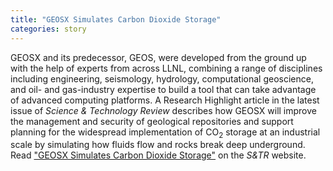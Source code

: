 ```yaml
---
title: "GEOSX Simulates Carbon Dioxide Storage"
categories: story
---
```


GEOSX and its predecessor, GEOS, were developed from the ground up with the help of experts from across LLNL, combining a range of disciplines including engineering, seismology, hydrology, computational geoscience, and oil- and gas-industry expertise to build a tool that can take advantage of advanced computing platforms. A Research Highlight article in the latest issue of *Science & Technology Review* describes how GEOSX will improve the management and security of geological repositories and support planning for the widespread implementation of CO<sub>2</sub> storage at an industrial scale by simulating how fluids flow and rocks break deep underground. Read ["GEOSX Simulates Carbon Dioxide Storage"](https://str.llnl.gov/2022-03/white) on the *S&TR* website.

